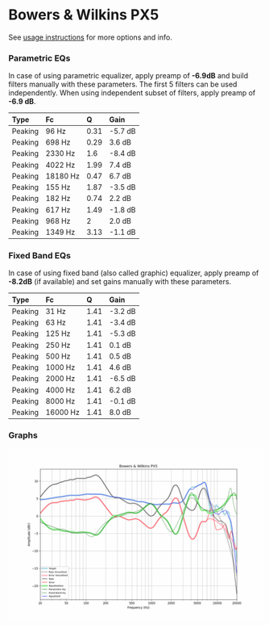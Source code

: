 # Bowers & Wilkins PX5
See [usage instructions](https://github.com/jaakkopasanen/AutoEq#usage) for more options and info.

### Parametric EQs
In case of using parametric equalizer, apply preamp of **-6.9dB** and build filters manually
with these parameters. The first 5 filters can be used independently.
When using independent subset of filters, apply preamp of **-6.9 dB**.

| Type    | Fc       |    Q | Gain    |
|:--------|:---------|:-----|:--------|
| Peaking | 96 Hz    | 0.31 | -5.7 dB |
| Peaking | 698 Hz   | 0.29 | 3.6 dB  |
| Peaking | 2330 Hz  | 1.6  | -8.4 dB |
| Peaking | 4022 Hz  | 1.99 | 7.4 dB  |
| Peaking | 18180 Hz | 0.47 | 6.7 dB  |
| Peaking | 155 Hz   | 1.87 | -3.5 dB |
| Peaking | 182 Hz   | 0.74 | 2.2 dB  |
| Peaking | 617 Hz   | 1.49 | -1.8 dB |
| Peaking | 968 Hz   | 2    | 2.0 dB  |
| Peaking | 1349 Hz  | 3.13 | -1.1 dB |

### Fixed Band EQs
In case of using fixed band (also called graphic) equalizer, apply preamp of **-8.2dB**
(if available) and set gains manually with these parameters.

| Type    | Fc       |    Q | Gain    |
|:--------|:---------|:-----|:--------|
| Peaking | 31 Hz    | 1.41 | -3.2 dB |
| Peaking | 63 Hz    | 1.41 | -3.4 dB |
| Peaking | 125 Hz   | 1.41 | -5.3 dB |
| Peaking | 250 Hz   | 1.41 | 0.1 dB  |
| Peaking | 500 Hz   | 1.41 | 0.5 dB  |
| Peaking | 1000 Hz  | 1.41 | 4.6 dB  |
| Peaking | 2000 Hz  | 1.41 | -6.5 dB |
| Peaking | 4000 Hz  | 1.41 | 6.2 dB  |
| Peaking | 8000 Hz  | 1.41 | -0.1 dB |
| Peaking | 16000 Hz | 1.41 | 8.0 dB  |

### Graphs
![](./Bowers%20&%20Wilkins%20PX5.png)